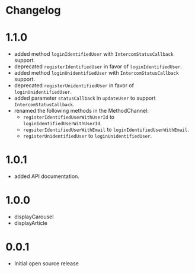# Changelog

# 1.1.0

- added method `loginIdentifiedUser` with `IntercomStatusCallback` support.
- deprecated `registerIdentifiedUser` in favor of `loginIdentifiedUser`.
- added method `loginUnidentifiedUser` with `IntercomStatusCallback` support.
- deprecated `registerUnidentifiedUser` in favor of `loginUnidentifiedUser`.
- added parameter `statusCallback` in `updateUser` to support `IntercomStatusCallback`.
- renamed the following methods in the MethodChannel:
    - `registerIdentifiedUserWithUserId` to `loginIdentifiedUserWithUserId`.
    - `regsiterIdentifiedUserWithEmail` to `loginIdentifiedUserWithEmail`.
    - `registerUnidentifiedUser` to `loginUnidentifiedUser`.

# 1.0.1

- added API documentation.

# 1.0.0

- displayCarousel
- displayArticle

# 0.0.1

- Initial open source release